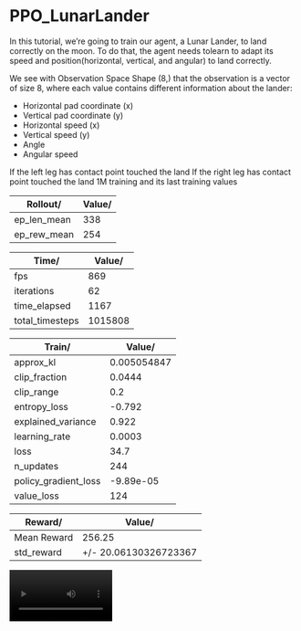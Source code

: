 # PPO_LunarLander
In this tutorial, we’re going to train our agent, a Lunar Lander, to land correctly on the moon. To do that, the agent needs tolearn to adapt its speed and position(horizontal, vertical, and angular) to land correctly.

We see with Observation Space Shape (8,) that the observation is a vector of size 8, where each value contains different information about the lander:

* Horizontal pad coordinate (x)
* Vertical pad coordinate (y)
* Horizontal speed (x)
* Vertical speed (y)
* Angle
* Angular speed

If the left leg has contact point touched the land
If the right leg has contact point touched the land
1M training and its last training values 

Rollout/  | Value/
------------- | -------------
ep_len_mean  | 338
ep_rew_mean  | 254 

Time/  | Value/
------------- | -------------
fps  | 869
iterations  | 62
time_elapsed  | 1167
total_timesteps  | 1015808

Train/  | Value/
------------- | -------------
approx_kl  | 0.005054847
clip_fraction  | 0.0444
clip_range  | 0.2
entropy_loss  | -0.792
explained_variance  | 0.922 
learning_rate  | 0.0003 
loss  | 34.7
n_updates  | 244
policy_gradient_loss  | -9.89e-05
value_loss  | 124


Reward/  | Value/
------------- | -------------
Mean Reward  | 256.25
std_reward  | +/- 20.06130326723367 



<video src='https://github.com/TiwariLaxuu/PPO_LunarLander/blob/main/replay.mov' width=180/>
